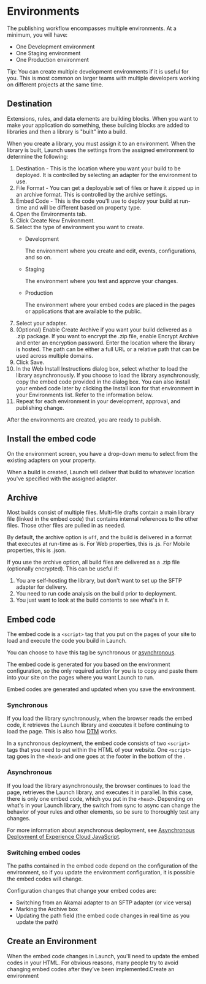 # Environments

The publishing workflow encompasses multiple environments. At a minimum, you will have:

* One Development environment
* One Staging environment
* One Production environment

Tip: You can create multiple development environments if it is useful for you. This is most common on larger teams with multiple developers working on different projects at the same time.

## Destination

Extensions, rules, and data elements are building blocks. When you want to make your application do something, these building blocks are added to libraries and then a library is "built" into a build.

When you create a library, you must assign it to an environment.  When the library is built, Launch uses the settings from the assigned environment to determine the following:

1. Destination - This is the location where you want your build to be deployed. It is controlled by selecting an adapter for the environment to use.
2. File Format - You can get a deployable set of files or have it zipped up in an archive format. This is controlled by the archive settings.
3. Embed Code - This is the code you'll use to deploy your build at run-time and will be different based on property type.
4. Open the Environments tab.
5. Click Create New Environment.
6. Select the type of environment you want to create.
   * Development

     The environment where you create and edit, events, configurations, and so on.

   * Staging

     The environment where you test and approve your changes.

   * Production

     The environment where your embed codes are placed in the pages or applications that are available to the public.
7. Select your adapter.
8. \(Optional\) Enable Create Archive if you want your build delivered as a .zip package. If you want to encrypt the .zip file, enable Encrypt Archive and enter an encryption password. Enter the location where the library is hosted. The path can be either a full URL or a relative path that can be used across multiple domains.
9. Click Save.
10. In the Web Install Instructions dialog box, select whether to load the library asynchronously. If you choose to load the library asynchronously, copy the embed code provided in the dialog box.  You can also install your embed code later by clicking the Install icon for that environment in your Environments list.  Refer to the information below.
11. Repeat for each environment in your development, approval, and publishing change.

After the environments are created, you are ready to publish.

## Install the embed code

On the environment screen, you have a drop-down menu to select from the existing adapters on your property.

When a build is created, Launch will deliver that build to whatever location you've specified with the assigned adapter.

## Archive

Most builds consist of multiple files. Multi-file drafts contain a main library file \(linked in the embed code\) that contains internal references to the other files. Those other files are pulled in as needed.

By default, the archive option is `off`, and the build is delivered in a format that executes at run-time as is.  For Web properties, this is .js.  For Mobile properties, this is .json.

If you use the archive option, all build files are delivered as a .zip file \(optionally encrypted\).  This can be useful if:

1. You are self-hosting the library, but don't want to set up the SFTP adapter for delivery.
2. You need to run code analysis on the build prior to deployment.
3. You just want to look at the build contents to see what's in it.

## Embed code

The embed code is a `<script>` tag that you put on the pages of your site to load and execute the code you build in Launch.

You can choose to have this tag be synchronous or [asynchronous](../client-side-information/asynchronous-deployment.md).

The embed code is generated for you based on the environment configuration, so the only required action for you is to copy and paste them into your site on the pages where you want Launch to run.

Embed codes are generated and updated when you save the environment.

### Synchronous

If you load the library synchronously, when the browser reads the embed code, it retrieves the Launch library and executes it before continuing to load the page. This is also how [DTM](https://marketing.adobe.com/resources/help/en_US/dtm/) works.

In a synchronous deployment, the embed code consists of two `<script>` tags that you need to put within the HTML of your website. One `<script>` tag goes in the `<head>` and one goes at the footer in the bottom of the .

### Asynchronous

If you load the library asynchronously, the browser continues to load the page, retrieves the Launch library, and executes it in parallel. In this case, there is only one embed code, which you put in the `<head>`. Depending on what's in your Launch library, the switch from sync to async can change the behavior of your rules and other elements, so be sure to thoroughly test any changes.

For more information about asynchronous deployment, see [Asynchronous Deployment of Experience Cloud JavaScript](../client-side-information/asynchronous-deployment.md).

### Switching embed codes

The paths contained in the embed code depend on the configuration of the environment, so if you update the environment configuration, it is possible the embed codes will change.

Configuration changes that change your embed codes are:

* Switching from an Akamai adapter to an SFTP adapter \(or vice versa\)
* Marking the Archive box
* Updating the path field \(the embed code changes in real time as you update the path\)

## Create an Environment

When the embed code changes in Launch, you'll need to update the embed codes in your HTML. For obvious reasons, many people try to avoid changing embed codes after they've been implemented.Create an environment

